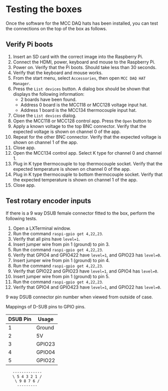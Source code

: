 # Testing the boxes

Once the software for the MCC DAQ hats has been installed, you can test the connections on the top of the box as follows.

## Verify Pi boots

1. Insert an SD card with the correct image into the Raspberry Pi.
2. Connect the HDMI, power, keyboard and mouse to the Raspberry Pi.
3. Power on.  Verify that the Pi boots.  Should take less than 30 seconds.
4. Verify that the keyboard and mouse works.
5. From the start menu, select `Accessories`, then open `MCC DAQ HAT Manager`.
6. Press the `List devices` button.  A dialog box should be shown that displays the following information:
   * 2 boards have been found.
   * Address 0 board is the MCC118 or MCC128 voltage input hat.
   * Address 1 board is the MCC134 thermocouple input hat.
7. Close the `List devices` dialog.
8. Open the MCC118 or MCC128 control app.  Press the `Open` button to
9. Apply a known voltage to the top BNC connector.  Verify that the expected voltage is shown on channel 0 of the app.
10. Repeat for the other BNC connector. Verify that the expected voltage is shown on channel 1 of the app.
11. Close app.
12. Open the MCC134 control app.  Select K type for channel 0 and channel 1.
13. Plug in K type thermocouple to top thermocouple socket. Verify that the expected temperature is shown on channel 0 of the app.
14. Plug in K type thermocouple to bottom thermocouple socket. Verify that the expected temperature is shown on channel 1 of the app.
15. Close app.

## Test rotary encoder inputs

If there is a 9 way DSUB female connector fitted to the box, perform the following tests.

1. Open a LXTerminal window.
2. Run the command `raspi-gpio get 4,22,23`.
3. Verify that all pins have `level=1`.
4. Insert jumper wire from pin 1 (ground) to pin 3.
5. Run the command `raspi-gpio get 4,22,23`.
6. Verify that GPIO4 and GPIO422 have `level=1`, and GPIO23 has `level=0`.
7. Insert jumper wire from pin 1 (ground) to pin 4.
8. Run the command `raspi-gpio get 4,22,23`.
9. Verify that GPIO22 and GPIO23 have `level=1`, and GPIO4 has `level=0`.
10. Insert jumper wire from pin 1 (ground) to pin 5.
11. Run the command `raspi-gpio get 4,22,23`.
12. Verify that GPIO4 and GPIO423 have `level=1`, and GPIO22 has `level=0`.

9 way DSUB connector pin number when viewed from outside of case.

Mappings of D-SUB pins to GPIO pins.

| DSUB Pin | Usage |
|---|---|
| 1 | Ground |
| 2 | 5V |
| 3 | GPIO23 |
| 4 | GPIO04 |
| 5 | GPIO22 |

```text
   -------------
   \ 5 4 3 2 1 /
    \ 9 8 7 6 /
     ---------
```

